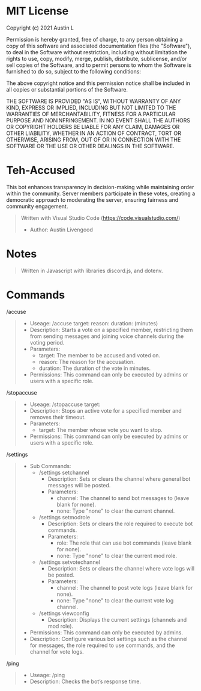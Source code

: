 # MIT License

Copyright (c) 2021 Austin L

Permission is hereby granted, free of charge, to any person obtaining a copy
of this software and associated documentation files (the "Software"), to deal
in the Software without restriction, including without limitation the rights
to use, copy, modify, merge, publish, distribute, sublicense, and/or sell
copies of the Software, and to permit persons to whom the Software is
furnished to do so, subject to the following conditions:

The above copyright notice and this permission notice shall be included in all
copies or substantial portions of the Software.

THE SOFTWARE IS PROVIDED "AS IS", WITHOUT WARRANTY OF ANY KIND, EXPRESS OR
IMPLIED, INCLUDING BUT NOT LIMITED TO THE WARRANTIES OF MERCHANTABILITY,
FITNESS FOR A PARTICULAR PURPOSE AND NONINFRINGEMENT. IN NO EVENT SHALL THE
AUTHORS OR COPYRIGHT HOLDERS BE LIABLE FOR ANY CLAIM, DAMAGES OR OTHER
LIABILITY, WHETHER IN AN ACTION OF CONTRACT, TORT OR OTHERWISE, ARISING FROM,
OUT OF OR IN CONNECTION WITH THE SOFTWARE OR THE USE OR OTHER DEALINGS IN THE
SOFTWARE.

# Teh-Accused
This bot enhances transparency in decision-making while maintaining order within the community. Server members participate in these votes, creating a democratic approach to moderating the server, ensuring fairness and community engagement.

> Written with Visual Studio Code (https://code.visualstudio.com/) 
> - Author: Austin Livengood

# Notes
> Written in Javascript with libraries discord.js, and dotenv.

# Commands
/accuse
> - Useage: /accuse target:<user> reason:<string> duration:<integer> (minutes)
> - Description: Starts a vote on a specified member, restricting them from sending messages and joining voice channels during the voting period.
> - Parameters:
>   - target: The member to be accused and voted on.
>   - reason: The reason for the accusation.
>   - duration: The duration of the vote in minutes.
> - Permissions: This command can only be executed by admins or users with a specific role.

/stopaccuse
> - Useage: /stopaccuse target:<user>
> - Description: Stops an active vote for a specified member and removes their timeout.
> - Parameters:
>   - target: The member whose vote you want to stop.
> - Permissions: This command can only be executed by admins or users with a specific role.

/settings
> - Sub Commands:
>   - /settings setchannel
>       - Description: Sets or clears the channel where general bot messages will be posted.
>       - Parameters:
>          - channel: The channel to send bot messages to (leave blank for none).
>          - none: Type "none" to clear the current channel.
>   - /settings setmodrole
>       - Description: Sets or clears the role required to execute bot commands.
>       - Parameters:
>          - role: The role that can use bot commands (leave blank for none).
>          - none: Type "none" to clear the current mod role.
>   - /settings setvotechannel
>       - Description: Sets or clears the channel where vote logs will be posted.
>       - Parameters:
>          - channel: The channel to post vote logs (leave blank for none).
>          - none: Type "none" to clear the current vote log channel.
>   - /settings viewconfig
>       - Description: Displays the current settings (channels and mod role).
> - Permissions: This command can only be executed by admins.
> - Description: Configure various bot settings such as the channel for messages, the role required to use commands, and the channel for vote logs.

/ping
> - Useage: /ping
> - Description: Checks the bot’s response time.
